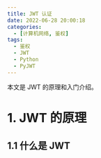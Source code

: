 ```yaml
---
title: JWT 认证
date: 2022-06-28 20:00:18
categories:
  - [计算机网络, 鉴权]
tags:
  - 鉴权
  - JWT
  - Python
  - PyJWT
---
```


本文是 JWT 的原理和入门介绍。

<!-- more -->

# 1. JWT 的原理

## 1.1 什么是 JWT




